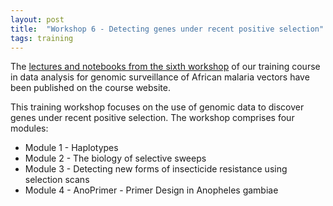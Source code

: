 ```yaml
---
layout: post
title:  "Workshop 6 - Detecting genes under recent positive selection"
tags: training
---
```


The [lectures and notebooks from the sixth
workshop](https://anopheles-genomic-surveillance.github.io/workshop-6/about.html)
of our training course in data analysis for genomic surveillance of
African malaria vectors have been published on the course website.

This training workshop focuses on the use of genomic data to discover genes under recent positive selection.
The workshop comprises four modules:

* Module 1 - Haplotypes
* Module 2 - The biology of selective sweeps
* Module 3 - Detecting new forms of insecticide resistance using selection scans
* Module 4 - AnoPrimer - Primer Design in Anopheles gambiae

